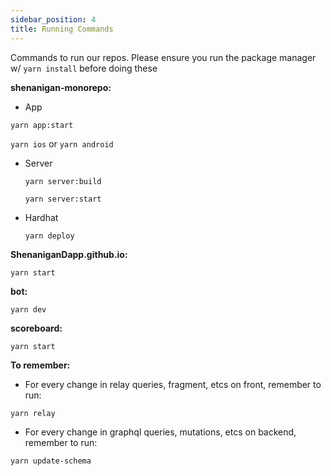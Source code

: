 ```yaml
---
sidebar_position: 4
title: Running Commands
---
```


Commands to run our repos. Please ensure you run the package manager w/ `yarn install` before doing these
  
**shenanigan-monorepo:**
- App
  
`yarn app:start`

`yarn ios` or `yarn android`

- Server
  
  `yarn server:build`

  `yarn server:start`

- Hardhat
  
  `yarn deploy`
  
**ShenaniganDapp.github.io:**

`yarn start`

**bot:**

`yarn dev`

**scoreboard:**

`yarn start`
  
**To remember:**

- For every change in relay queries, fragment, etcs on front, remember to run:

`yarn relay`

- For every change in graphql queries, mutations, etcs on backend, remember to run:

`yarn update-schema`